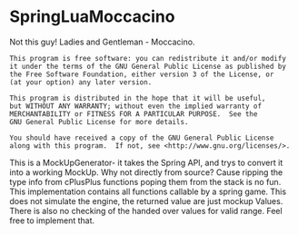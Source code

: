 # SpringLuaMoccacino
Not this guy! Ladies and Gentleman - Moccacino.

    This program is free software: you can redistribute it and/or modify
    it under the terms of the GNU General Public License as published by
    the Free Software Foundation, either version 3 of the License, or
    (at your option) any later version.

    This program is distributed in the hope that it will be useful,
    but WITHOUT ANY WARRANTY; without even the implied warranty of
    MERCHANTABILITY or FITNESS FOR A PARTICULAR PURPOSE.  See the
    GNU General Public License for more details.

    You should have received a copy of the GNU General Public License
    along with this program.  If not, see <http://www.gnu.org/licenses/>.



This is a MockUpGenerator- it takes the Spring API, and trys to convert it into a working MockUp. 
Why not directly from source?
Cause ripping the type info from cPlusPlus functions poping them from the stack is no fun.
This implementation contains all functions callable by a spring game.
This does not simulate the engine, the returned value are just mockup Values.
There is also no checking of the handed over values for valid range.
Feel free to implement that.

